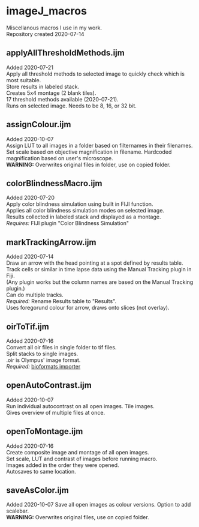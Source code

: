 # imageJ_macros
Miscellanous macros I use in my work.  
Repository created 2020-07-14  

## applyAllThresholdMethods.ijm
Added 2020-07-21  
Apply all threshold methods to selected image to quickly check which is most suitable.  
Store results in labeled stack.  
Creates 5x4 montage (2 blank tiles).  
17 threshold methods available (2020-07-21).  
Runs on selected image. Needs to be 8, 16, or 32 bit.  

## assignColour.ijm
Added 2020-10-07  
Assign LUT to all images in a folder based on filternames in their filenames.  
Set scale based on objective magnification in filename. Hardcoded magnification based on user's microscope.  
**WARNING:** Overwrites original files in folder, use on copied folder.  

## colorBlindnessMacro.ijm
Added 2020-07-20  
Apply color blindness simulation using built in FIJI function.  
Applies all color blindness simulation modes on selected image.  
Results collected in labeled stack and displayed as a montage.  
*Requires:* FIJI plugin "Color Blindness Simulation"  

## markTrackingArrow.ijm
Added 2020-07-14  
Draw an arrow with the head pointing at a spot defined by results table.
Track cells or similar in time lapse data using the Manual Tracking plugin in Fiji.  
(Any plugin works but the column names are based on the Manual Tracking plugin.)  
Can do multiple tracks.  
*Required:* Rename Results table to "Results".  
Uses foregorund colour for arrow, draws onto slices (not overlay).

## oirToTif.ijm
Added 2020-07-16  
Convert all oir files in single folder to tif files.  
Split stacks  to single images.  
.oir is Olympus' image format.  
*Required:* [bioformats importer](https://www.openmicroscopy.org/bio-formats/downloads)

## openAutoContrast.ijm
Added 2020-10-07  
Run individual autocontrast on all open images. Tile images.  
Gives overview of multiple files at once.  

## openToMontage.ijm
Added 2020-07-16  
Create composite image and montage of all open images.  
Set scale, LUT and contrast of images before running macro.  
Images added in the order they were opened.  
Autosaves to same location.  

## saveAsColor.ijm  
Added 2020-10-07
Save all open images as colour versions.
Option to add scalebar.   
**WARNING:** Overwrites original files, use on copied folder.

